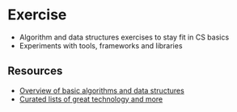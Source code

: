 # Exercise

* Algorithm and data structures exercises to stay fit in CS basics
* Experiments with tools, frameworks and libraries

## Resources

* [Overview of basic algorithms and data structures](https://github.com/jbhattac/interviews)
* [Curated lists of great technology and more](https://github.com/paulcarroty/awesome)

